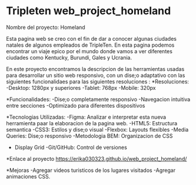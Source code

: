 # Tripleten web_project_homeland

Nombre del proyecto: Homeland

 Esta pagina web se creo con el fin de dar a conocer algunas ciudades natales de algunos empleados de TripleTen. En esta pagina podemos encontrar un viaje epico por el mundo donde vamos a ver diferentes ciudades como Kentucky, Burundi, Gales y Ucrania. 

 En este proyecto encontramos la descripcion de las herramientas usadas para desarrollar un sitio web responsivo, con un dise;o adaptativo con las siguientes funcionalidaes para las siguientes resoluciones :
 *Resoluciones:
 -Desktop: 1280px y superiores
 -Tablet: 768px
 -Mobile: 320px

 *Funcionalidades:
 -Dise;o completamente responsivo
 -Navegacion intuitiva entre secciones
 -Optimizado para diferentes dispositivos 
 
  *Tecnologias Utilizadas:
  -Figma: Analizar e interpretar esta nueva herramienta paar la elaboracion de la pagina web.
 -HTML5: Estructura semantica
 -CSS3: Estilos y dise;o visual
 -Flexbox: Layouts flexibles
 -Media Queries: Dise;o responsivo
 -Metodologia BEM: Organizacion de CSS
 - Display Grid
 -Git/GitHub: Control de versiones

 *Enlace al proyecto
  https://erika030323.github.io/web_project_homeland/

 *Mejoras
 -Agregar videos turisticos de los lugares visitados
 -Agregar animaciones CSS.
